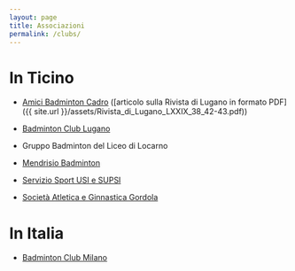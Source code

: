 ```yaml
---
layout: page
title: Associazioni
permalink: /clubs/
---
```

[abc]: http://www.badminton-cadro.ch/ "Amici Badminton Cadro"
[bcl]: http://www.badminton-lugano.ch/ "Badminton Club Lugano"
[bcm]: https://www.badminton.it/ "Badminton Club Milano"
[mb]: http://www.mendrisiobadminton.ch/ "Mendrisio Badminton"
[sag]: http://www.saggordola.ch/index.php?node=380&lng=1&rif=3e05bad6da "Società Atletica e Ginnastica Gordola"
[ssu]: https://sport.usi.ch/taxonomy/term/75 "Servizio Sport USI e SUPSI"

# In Ticino #

* [Amici Badminton Cadro][abc] ([articolo sulla Rivista di Lugano in formato PDF]({{ site.url }}/assets/Rivista_di_Lugano_LXXIX_38_42-43.pdf))

* [Badminton Club Lugano][bcl]

* Gruppo Badminton del Liceo di Locarno

* [Mendrisio Badminton][mb]

* [Servizio Sport USI e SUPSI][ssu]

* [Società Atletica e Ginnastica Gordola][sag]

# In Italia #

* [Badminton Club Milano][bcm]